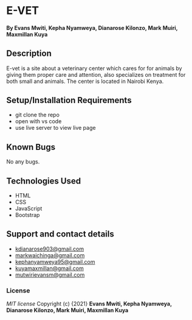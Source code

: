 # E-VET
#### By **Evans Mwiti, Kepha Nyamweya, Dianarose Kilonzo, Mark Muiri, Maxmillan Kuya**
## Description
E-vet is a site about a veterinary center which cares for for animals by giving them proper care and attention, also specializes on treatment for both small and animals. The center is located in Nairobi Kenya.
## Setup/Installation Requirements
* git clone the repo
* open with vs code
* use live server to view live page
## Known Bugs
No any bugs.
## Technologies Used
* HTML
* CSS
* JavaScript
* Bootstrap
## Support and contact details

* kdianarose903@gmail.com
* markwaichinga@gmail.com
* kephanyamweya95@gmail.com
* kuyamaxmillan@gmail.com
* mutwirievansm@gmail.com
### License
*MIT license*
Copyright (c) {2021} **Evans Mwiti, Kepha Nyamweya, Dianarose Kilonzo, Mark Muiri, Maxmillan Kuya**